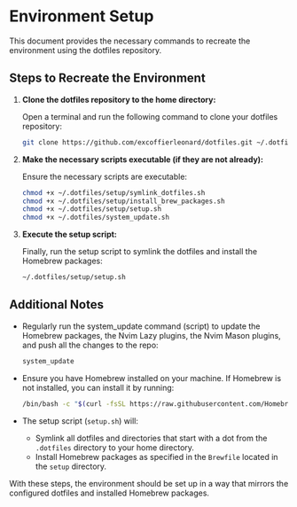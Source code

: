 # Environment Setup

This document provides the necessary commands to recreate the environment using the dotfiles repository.

## Steps to Recreate the Environment

1. **Clone the dotfiles repository to the home directory:**

   Open a terminal and run the following command to clone your dotfiles repository:

   ```sh
   git clone https://github.com/excoffierleonard/dotfiles.git ~/.dotfiles
   ```

2. **Make the necessary scripts executable (if they are not already):**

   Ensure the necessary scripts are executable:

   ```sh
   chmod +x ~/.dotfiles/setup/symlink_dotfiles.sh
   chmod +x ~/.dotfiles/setup/install_brew_packages.sh
   chmod +x ~/.dotfiles/setup/setup.sh
   chmod +x ~/.dotfiles/system_update.sh
   ```

3. **Execute the setup script:**

   Finally, run the setup script to symlink the dotfiles and install the Homebrew packages:

   ```sh
   ~/.dotfiles/setup/setup.sh
   ```

## Additional Notes

- Regularly run the system_update command (script) to update the Homebrew packages, the Nvim Lazy plugins, the Nvim Mason plugins, and push all the changes to the repo:

  ```sh
  system_update
  ```

- Ensure you have Homebrew installed on your machine. If Homebrew is not installed, you can install it by running:

  ```sh
  /bin/bash -c "$(curl -fsSL https://raw.githubusercontent.com/Homebrew/install/HEAD/install.sh)"
  ```

- The setup script (`setup.sh`) will:
  - Symlink all dotfiles and directories that start with a dot from the `.dotfiles` directory to your home directory.
  - Install Homebrew packages as specified in the `Brewfile` located in the `setup` directory.

With these steps, the environment should be set up in a way that mirrors the configured dotfiles and installed Homebrew packages.
